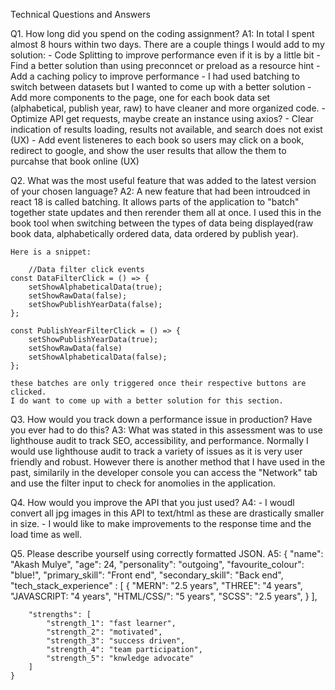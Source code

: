 Technical Questions and Answers

Q1. How long did you spend on the coding assignment?
A1: In total I spent almost 8 hours within two days.
    There are a couple things I would add to my solution:
    - Code Splitting to improve performance even if it is by a little bit
    - Find a better solution than using preconncet or preload as a resource hint
    - Add a caching policy to improve performance
    - I had used batching to switch between datasets but I wanted to come up with a better solution
    - Add more components to the page, one for each book data set (alphabetical, publish year, raw) to have cleaner and more organized code.
    - Optimize API get requests, maybe create an instance using axios?
    - Clear indication of results loading, results not available, and search does not exist (UX)
    - Add event listeneres to each book so users may click on a book, redirect to google, and show the user 
      results that allow the them to purcahse that book online (UX)

Q2. What was the most useful feature that was added to the latest version of your chosen language? 
A2: A new feature that had been introudced in react 18 is called batching. It allows parts of the application to "batch" together state updates and then rerender them all at once. I used this in the book tool when switching between the types of data being displayed(raw book data, alphabetically ordered data, data ordered by publish year).

    Here is a snippet:

        //Data filter click events
    const DataFilterClick = () => {
        setShowAlphabeticalData(true);
        setShowRawData(false); 
        setShowPublishYearData(false);
    };

    const PublishYearFilterClick = () => {
        setShowPublishYearData(true); 
        setShowRawData(false)
        setShowAlphabeticalData(false);
    };

    these batches are only triggered once their respective buttons are clicked.
    I do want to come up with a better solution for this section. 

Q3. How would you track down a performance issue in production? Have you ever had to do this?
A3: What was stated in this assessment was to use lighthouse audit to track SEO, accessibility, and performance. Normally I would use lighthouse audit to track a variety of issues as it is very user friendly and robust. However there is another method that I have used in the past, similarily in the developer console you can access the "Network" tab and use the filter input to check for anomolies in the application.

Q4. How would you improve the API that you just used?
A4: 
    - I woudl convert all jpg images in this API to text/html as these are drastically smaller in size.
    - I would like to make improvements to the response time and the load time as well.

Q5. Please describe yourself using correctly formatted JSON.
A5: 
    {
        "name": "Akash Mulye",
        "age": 24,
        "personality": "outgoing",
        "favourite_colour": "blue!",
        "primary_skill": "Front end",
        "secondary_skill": "Back end",
        "tech_stack_experience" : [
            {
                "MERN": "2.5 years",
                "THREE": "4 years",
                "JAVASCRIPT: "4 years",
                "HTML/CSS/": "5 years",
                "SCSS": "2.5 years",
            }
        ],

        "strengths": [
            "strength_1": "fast learner",
            "strength_2": "motivated",
            "strength_3": "success driven",
            "strength_4": "team participation",
            "strength_5": "knwledge advocate"
        ]
    }


